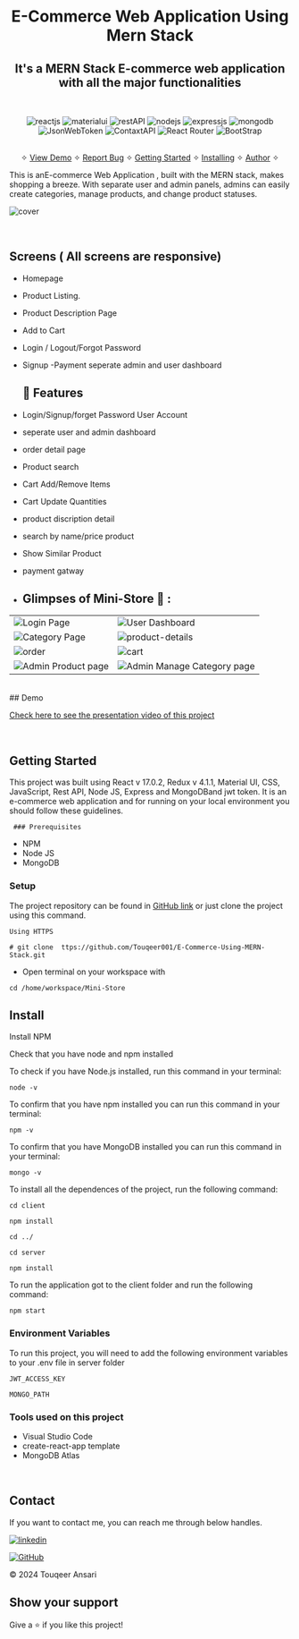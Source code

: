 <h1 align="center">E-Commerce Web Application Using Mern Stack</h1> 
<h2 align="center">It's a MERN Stack E-commerce web application with all the major functionalities</h2>
<br />
<p align="center">
    <img src="https://img.shields.io/badge/React_(17.0.2)-20232A?style=for-the-badge&logo=react&logoColor=61DAFB" alt="reactjs" />
    <img src="https://img.shields.io/badge/materialui%20UI-3bc7bd?style=for-the-badge&logo=materialui&logoColor=white" alt="materialui"/>
    <img src="https://img.shields.io/badge/Rest_API-02303A?style=for-the-badge&logo=react-router&logoColor=white" alt="restAPI"/>
    <img src="https://img.shields.io/badge/Node.js-339933?style=for-the-badge&logo=nodedotjs&logoColor=white" alt="nodejs" />
    <img src="https://img.shields.io/badge/Express.js-000000?style=for-the-badge&logo=express&logoColor=white" alt="expressjs"/>
    <img src="https://img.shields.io/badge/MongoDB-4EA94B?style=for-the-badge&logo=mongodb&logoColor=white" alt="mongodb"/>
     <img src="https://img.shields.io/badge/JWT-000000?style=for-the-badge&logo=JSON%20web%20tokens&logoColor=white" alt="JsonWebToken" />
     <img src="https://img.shields.io/badge/ContaxtAPI%20-3bc7bd?style=for-the-badge&logo=materialui&logoColor=white" alt="ContaxtAPI"/>
     <img src="https://img.shields.io/badge/React Router%20-3bc7bd?style=for-the-badge&logo=materialui&logoColor=white" alt="React Router"/>
      <img src="https://img.shields.io/badge/BootStrapr%20-3bc7bd?style=for-the-badge&logo=BootStrap&logoColor=white" alt="BootStrap"/>
    
</p>

<p align="center"> 
    <br />&#10023;
    <a href="#Demo">View Demo</a>   &#10023;  
    <a href="https://github.com/Touqeer001/E-Commerce-Using-MERN-Stack/issues">Report Bug</a> &#10023;
    <a href="#Getting-Started">Getting Started</a> &#10023; <a href="#Install">Installing</a> &#10023;    
    <a href="#Contact">Author</a> &#10023;
  </p>
This is anE-commerce Web Application , built with the MERN stack, makes shopping a breeze. With separate user and admin panels, admins can easily create categories, manage products, and change product statuses. 

![cover](https://github.com/Touqeer001/E-commerce-web-application-using-MERN-Stack/assets/126690073/16570134-69b0-4e4c-a46e-79a5cb8c4d6f)
 
  <br />
  
  ## Screens ( All screens are responsive)
   - Homepage
   - Product Listing.
   - Product Description Page
   - Add to Cart 
   - Login / Logout/Forgot Password
   - Signup
    -Payment
     seperate admin and user dashboard

     ## 🚀 Features
- Login/Signup/forget Password  User Account
- seperate user and admin dashboard
- order detail page
- Product search
- Cart Add/Remove Items
- Cart Update Quantities
- product discription detail
- search by name/price product
- Show Similar Product
- payment gatway

- ## Glimpses of Mini-Store 🙈 :


<table>
  <tr>
    <td><img src="https://github.com/Touqeer001/E-commerce-web-application-using-MERN-Stack/assets/126690073/0fd863eb-83d6-4a88-bc51-ca9dd2322264" alt="Login Page" /></td>
    <td><img src="https://github.com/Touqeer001/E-commerce-web-application-using-MERN-Stack/assets/126690073/725b89bd-b311-4b67-a71c-ff7103eb4251" alt="User Dashboard" /></td>
  </tr>
  <tr>
    <td><img src="https://github.com/Touqeer001/E-commerce-web-application-using-MERN-Stack/assets/126690073/7175c8e6-5f9e-43e7-9fd5-63d280c3b4e4" alt="Category Page" /></td>
    <td><img src="https://github.com/Touqeer001/E-commerce-web-application-using-MERN-Stack/assets/126690073/6adb1725-a6d5-47e7-b12e-842b767e63f7" alt="product-details" /></td>
  </tr>
  <tr>
    <td><img src="https://github.com/Touqeer001/E-commerce-web-application-using-MERN-Stack/assets/126690073/15cf26f9-72b6-4ce8-9e86-ab29384ef59a" alt="order" /></td>
    <td><img src="https://github.com/Touqeer001/E-commerce-web-application-using-MERN-Stack/assets/126690073/02cbae4e-4b2e-4016-9bf9-eccb4e8f459b" alt="cart" /></td>
  </tr>
  <tr>
    <td><img src="https://github.com/Touqeer001/E-commerce-web-application-using-MERN-Stack/assets/126690073/99d4ea5d-ca3d-406e-9b6d-84ea826f02b4" alt="Admin Product page" /></td>
    <td><img src="https://github.com/Touqeer001/E-commerce-web-application-using-MERN-Stack/assets/126690073/36eedc42-81a7-479a-827a-53230b11c130" alt="Admin Manage Category page" /></td>
  </tr>
</table>

<br />
## Demo

[Check here to see the presentation video of this project](https://github.com/Touqeer001/E-Commerce-Using-MERN-Stack.git)


<br/>


## Getting Started

This project was built using React v 17.0.2, Redux v 4.1.1, Material UI, CSS, JavaScript, Rest API, Node JS, Express and MongoDBand jwt token. It is an e-commerce web application and for running on your local environment you should follow these guidelines.

     ### Prerequisites

- NPM 
- Node JS
- MongoDB

### Setup


The project repository can be found in [GitHub link](ttps://github.com/Touqeer001/E-Commerce-Using-MERN-Stack.git) or just clone the project using this command. 


```
Using HTTPS

# git clone  ttps://github.com/Touqeer001/E-Commerce-Using-MERN-Stack.git
```

+ Open terminal on your workspace with

```
cd /home/workspace/Mini-Store
```


## Install

Install NPM

Check that you have node and npm installed

To check if you have Node.js installed, run this command in your terminal:


```
node -v
```

To confirm that you have npm installed you can run this command in your terminal:


```
npm -v
```

To confirm that you have MongoDB installed you can run this command in your terminal:


```
mongo -v
```


To install all the dependences of the project, run the following command:


```
cd client

npm install

cd ../

cd server

npm install
```


To run the application got to the client folder and run the following command:

```
npm start
```

### Environment Variables

To run this project, you will need to add the following environment variables to your .env file in server folder

`JWT_ACCESS_KEY`

`MONGO_PATH`


### Tools used on this project

- Visual Studio Code
- create-react-app template
- MongoDB Atlas

<br/>



## Contact

If you want to contact me, you can reach me through below handles.


[![linkedin](https://img.shields.io/badge/touqeer-0077B5?style=for-the-badge&logo=linkedin&logoColor=white)](https://www.linkedin.com/in/touqeer-ansari) 


[![GitHub](https://img.shields.io/badge/Touqeer001-20232A?style=for-the-badge&logo=Github&logoColor=white)](https://github.com/Touqeer001)

© 2024 Touqeer Ansari




## Show your support

Give a ⭐️ if you like this project!

